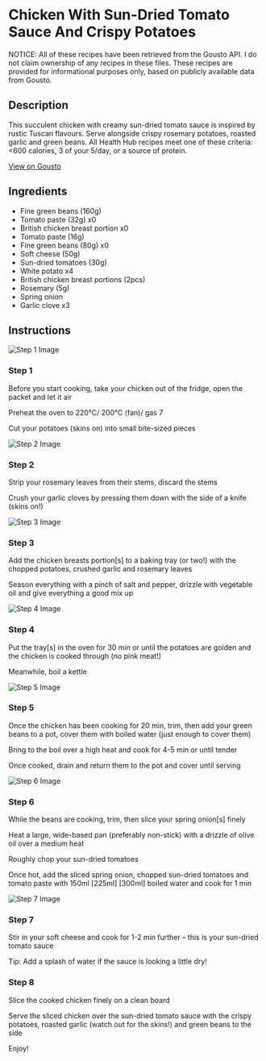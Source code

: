 # Chicken With Sun-Dried Tomato Sauce And Crispy Potatoes

NOTICE: All of these recipes have been retrieved from the Gousto API. I do not claim ownership of any recipes in these files. These recipes are provided for informational purposes only, based on publicly available data from Gousto.

## Description

This succulent chicken with creamy sun-dried tomato sauce is inspired by rustic Tuscan flavours. Serve alongside crispy rosemary potatoes, roasted garlic and green beans. All Health Hub recipes meet one of these criteria: <600 calories, 3 of your 5/day, or a source of protein.

[View on Gousto](https://www.gousto.co.uk/recipes/cookbook/chicken-with-sun-dried-tomato-sauce-crispy-potatoes)

## Ingredients

- Fine green beans (160g)
- Tomato paste (32g) x0
- British chicken breast portion x0
- Tomato paste (16g)
- Fine green beans (80g) x0
- Soft cheese (50g)
- Sun-dried tomatoes (30g)
- White potato x4
- British chicken breast portions (2pcs)
- Rosemary (5g)
- Spring onion
- Garlic clove x3

## Instructions

![Step 1 Image](https://production-media.gousto.co.uk/cms/recipe-step-image/893.-step-1new-x200.jpg)

### Step 1

Before you start cooking, take your chicken out of the fridge, open the packet and let it air

Preheat the oven to 220°C/ 200°C (fan)/ gas 7

Cut your potatoes (skins on) into small bite-sized pieces

![Step 2 Image](https://production-media.gousto.co.uk/cms/recipe-step-image/Step-2-1612438552834-x200.jpg)

### Step 2

Strip your rosemary leaves from their stems, discard the stems

Crush your garlic cloves by pressing them down with the side of a knife (skins on!)

![Step 3 Image](https://production-media.gousto.co.uk/cms/recipe-step-image/Step-3-1599128733920-x200.jpg)

### Step 3

Add the chicken breasts portion[s] to a baking tray (or two!) with the chopped potatoes, crushed garlic and rosemary leaves

Season everything with a pinch of salt and pepper, drizzle with vegetable oil and give everything a good mix up

![Step 4 Image](https://production-media.gousto.co.uk/cms/recipe-step-image/Step-4-1599128738376-x200.jpg)

### Step 4

Put the tray[s] in the oven for 30 min or until the potatoes are golden and the chicken is cooked through (no pink meat!)

Meanwhile, boil a kettle

![Step 5 Image](https://production-media.gousto.co.uk/cms/recipe-step-image/893.-step-7-x200.jpg)

### Step 5

Once the chicken has been cooking for 20 min, trim, then add your green beans to a pot, cover them with boiled water (just enough to cover them)

Bring to the boil over a high heat and cook for 4-5 min or until tender

Once cooked, drain and return them to the pot and cover until serving

![Step 6 Image](https://production-media.gousto.co.uk/cms/recipe-step-image/893.-step-6new-x200.jpg)

### Step 6

While the beans are cooking, trim, then slice your spring onion[s] finely

Heat a large, wide-based pan (preferably non-stick) with a drizzle of olive oil over a medium heat

Roughly chop your sun-dried tomatoes

Once hot, add the sliced spring onion, chopped sun-dried tomatoes and tomato paste with 150ml <span class="text-purple">[225ml]</span> <span class="text-danger">[300ml]</span> boiled water and cook for 1 min

![Step 7 Image](https://production-media.gousto.co.uk/cms/recipe-step-image/Step-7-1612438488318-x200.jpg)

### Step 7

Stir in your soft cheese and cook for 1-2 min further – this is your sun-dried tomato sauce

Tip: Add a splash of water if the sauce is looking a little dry!

### Step 8

Slice the cooked chicken finely on a clean board

Serve the sliced chicken over the sun-dried tomato sauce with the crispy potatoes, roasted garlic (watch out for the skins!) and green beans to the side

Enjoy!

